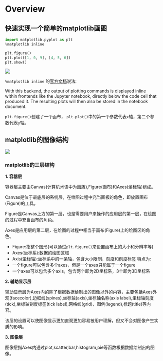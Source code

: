 # Overview

## 快速实现一个简单的matplotlib画图
``` python
import matplotlib.pyplot as plt
%matplotlib inline

plt.figure()
plt.plot([1, 0, 9], [4, 5, 6])
plt.show()
```
![](https://cdn.jsdelivr.net/gh/Che-Zhu/graveyard-of-pics@main/img/20210226133334.png)

`%matplotlib inline` 的[官方文档](https://ipython.readthedocs.io/en/stable/interactive/plotting.html)说法:

With this backend, the output of plotting commands is displayed inline within frontends like the Jupyter notebook, directly below the code cell that produced it. The resulting plots will then also be stored in the notebook document.

`plt.figure()`创建了一个画布， `plt.plot()`中的第一个参数代表`x`轴，第二个参数代表`y`轴。

## matplotlib的图像结构
![](https://cdn.jsdelivr.net/gh/Che-Zhu/graveyard-of-pics@main/img/20210226135621.png)

### matplotlib的三层结构
**1. 容器层**

容器层主要由Canvas(计算机术语中为画版),Figure(画布)和Axes(坐标轴)组成。

Canvas是位于最底层的系统层，在绘图过程中充当画板的角色，即放置画布(Figure)的工具。

Figure是Canvas上方的第一层，也是需要用户来操作的应用层的第一层，在绘图的过程中充当画布的角色。

Axes是应用层的第二层，在绘图的过程中相当于画布(Figure)上的绘图区的角色。
* Figure:指整个图形(可以通过`plt.figure()`来设置画布上的大小和分辨率等)
* Axes(坐标系):数据的绘图区域
* Axis(坐标轴):坐标系中的一条轴，包含大小限制，刻度和刻度标签
特点为:
* 一个figure可以包含多个axes，但是一个axes只能属于一个figure
* 一个axes可以包含多个axis，包含两个即为2D坐标系，3个即为3D坐标系

**2. 辅助显示层**

辅助显示层为Axes内的除了根据数据绘制出的图像以外的内容，主要包括Axes外观(facecolor),边框线(spines),坐标轴(axis),坐标轴名称(axis label),坐标轴刻度(tick),坐标轴刻度标签(tick label),网格线(grid)，图例(legend),标题(title)等内容。

该层的设置可以使图像显示更加直观更加容易被用户理解，但又不会对图像产生实质的影响。

**3. 图像层**

图像层指Axes内通过plot,scatter,bar,histogram,pie等函数根据数据绘制出的图像。